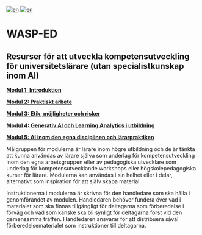 [![en](https://img.shields.io/badge/lang-sv-yellow.svg)](https://github.com/wasp-ed/moduler/blob/main/README.md)
[![en](https://img.shields.io/badge/lang-en-red.svg)](https://github.com/wasp-ed/moduler/blob/main/README.en.md)
# WASP-ED
## Resurser för att utveckla kompetensutveckling för universitetslärare (utan specialistkunskap inom AI)

**[Modul 1: Introduktion](https://github.com/wasp-ed/moduler/blob/main/modul1.md)**

**[Modul 2: Praktiskt arbete](https://github.com/wasp-ed/moduler/blob/main/modul2.md)**

**[Modul 3: Etik, möjligheter och risker](https://github.com/wasp-ed/moduler/blob/main/modul3.md)**

**[Modul 4: Generativ AI och Learning Analytics i utbildning](https://github.com/wasp-ed/moduler/blob/main/modul4.md)**

**[Modul 5: AI inom den egna disciplinen och lärarpraktiken](https://github.com/wasp-ed/moduler/blob/main/modul5.md)**

Målgruppen för modulerna är lärare inom högre utbildning och de är tänkta att kunna användas av lärare själva som underlag för kompetensutveckling inom den egna arbetsgruppen eller av pedagogiska utvecklare som underlag för kompetensutvecklande workshops eller högskolepedagogiska kurser för lärare. Modulerna kan användas i sin helhet eller i delar, alternativt som inspiration för att själv skapa material.

Instruktionerna i modulerna är skrivna för den handledare som ska hålla i genomförandet av modulen. Handledaren behöver fundera över vad i materialet som ska finnas tillgängligt för deltagarna som förberedelse i förväg och vad som kanske ska bli synligt för deltagarna först vid den gemensamma träffen. Handledaren ansvarar för att distribuera såväl förberedelsematerialet som instruktioner till deltagarna.
